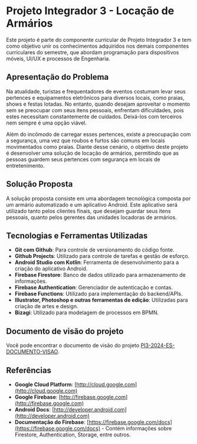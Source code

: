 # Projeto Integrador 3 - Locação de Armários


Este projeto é parte do componente curricular de Projeto Integrador 3 e tem como objetivo unir os conhecimentos adquiridos nos demais componentes curriculares do semestre, que abordam programação para dispositivos móveis, UI/UX e processos de Engenharia.

## Apresentação do Problema

Na atualidade, turistas e frequentadores de eventos costumam levar seus pertences e equipamentos eletrônicos para diversos locais, como praias, shows e festas lotadas. No entanto, quando desejam aproveitar o momento sem se preocupar com seus itens pessoais, enfrentam dificuldades, pois estes necessitam constantemente de cuidados. Deixá-los com terceiros nem sempre é uma opção viável.

Além do incômodo de carregar esses pertences, existe a preocupação com a segurança, uma vez que roubos e furtos são comuns em locais movimentados como praias. Diante desse cenário, o objetivo deste projeto é desenvolver uma solução de locação de armários, permitindo que as pessoas guardem seus pertences com segurança em locais de entretenimento.

## Solução Proposta

A solução proposta consiste em uma abordagem tecnológica composta por um armário automatizado e um aplicativo Android. Este aplicativo será utilizado tanto pelos clientes finais, que desejam guardar seus itens pessoais, quanto pelos gerentes das unidades locadoras de armários.

## Tecnologias e Ferramentas Utilizadas

- **Git com Github**: Para controle de versionamento do código fonte.
- **Github Projects**: Utilizado para controle de tarefas e gestão de esforço.
- **Android Studio com Kotlin**: Ferramenta de desenvolvimento para a criação do aplicativo Android.
- **Firebase Firestore**: Banco de dados utilizado para armazenamento de informações.
- **Firebase Authentication**: Gerenciador de autenticação e contas.
- **Firebase Functions**: Utilizado para implementação do backend/APIs.
- **Illustrator, Photoshop e outras ferramentas de edição**: Utilizadas para criação de artes e design.
- **Bizagi**: Utilizado para modelagem de processos em BPMN.

## Documento de visão do projeto

Você pode encontrar o documento de visão do projeto [PI3-2024-ES-DOCUMENTO-VISAO](https://puc-campinas.instructure.com/courses/52698/assignments/153501).

## Referências

- **Google Cloud Platform**: [http://cloud.google.com](http://cloud.google.com)
- **Google Firebase**: [http://firebase.google.com](http://firebase.google.com)
- **Android Docs**: [http://developer.android.com](http://developer.android.com)
- **Documentação do Firebase**: [https://firebase.google.com/docs](https://firebase.google.com/docs) - Contém informações sobre Firestore, Authentication, Storage, entre outros.
